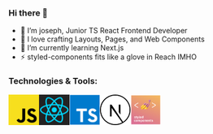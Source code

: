 ### Hi there 👋

- 👋 I’m joseph, Junior TS React Frontend Developer
- 👀 I love crafting Layouts, Pages, and Web Components
- 🌱 I’m currently learning Next.js
- ⚡ styled-components fits like a glove in Reach IMHO

### Technologies & Tools:

<img align="left" alt="styled components" width="60px" src="/logo/javascript.png" />
<img align="left" alt="styled components" width="60px" src="/logo/react.svg" />
<img align="left" alt="styled components" width="60px" src="/logo/typescript.jpg" />
<img align="left" alt="styled components" width="60px" src="/logo/next1.png" />
<img align="left" alt="styled components" width="60px" src="/logo/styled-components.png" />
